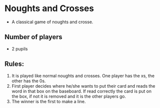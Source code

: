 # Noughts and Crosses

- A classical game of noughts and crosse.

## Number of players

- 2 pupils

## Rules:

1. It is played like normal noughts and crosses. One player has the xs, the other has the 0s.
2. First player decides where he/she wants to put their card and reads the word in that box on the
   baseboard. If read correctly the card is put on the box, if not it is removed and it is the other
   players go.
3. The winner is the first to make a line.
